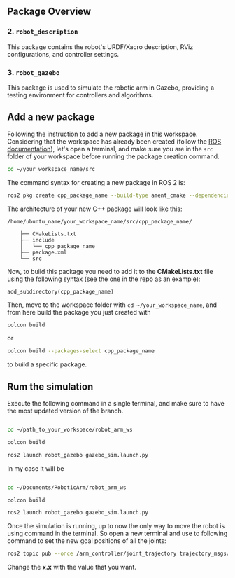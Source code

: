## Package Overview

### 2. **`robot_description`**
This package contains the robot's URDF/Xacro description, RViz configurations, and controller settings. 

### 3. **`robot_gazebo`**
This package is used to simulate the robotic arm in Gazebo, providing a testing environment for controllers and algorithms.

## Add a new package
Following the instruction to add a new package in this workspace. Considering that the workspace has already been created (follow the [ROS documentation](https://docs.ros.org/en/jazzy/Tutorials/Beginner-Client-Libraries/Creating-A-Workspace/Creating-A-Workspace.html)), let's open a terminal, and make sure you are in the `src` folder of your workspace before running the package creation command.
```bash
cd ~/your_workspace_name/src
```
The command syntax for creating a new package in ROS 2 is:
```bash
ros2 pkg create cpp_package_name --build-type ament_cmake --dependencies rclcpp
```
The architecture of your new C++ package will look like this:
```		
/home/ubuntu_name/your_workspace_name/src/cpp_package_name/

    ├── CMakeLists.txt  
    ├── include  
    │   └── cpp_package_name  
    ├── package.xml  
    └── src
```
Now, to build this package you need to add it to the **CMakeLists.txt** file using the following syntax (see the one in the repo as an example):
```
add_subdirectory(cpp_package_name)
```
Then, move to the workspace folder with `cd ~/your_workspace_name`, and from here build the package you just created with
```bash
colcon build
```
or 

```bash
colcon build --packages-select cpp_package_name
```
to build a specific package.


## Rum the simulation

Execute the following command in a single terminal, and make sure to have the most updated version of the branch.
```bash

cd ~/path_to_your_workspace/robot_arm_ws

colcon build

ros2 launch robot_gazebo gazebo_sim.launch.py

```
In my case it will be 
```bash

cd ~/Documents/RoboticArm/robot_arm_ws

colcon build

ros2 launch robot_gazebo gazebo_sim.launch.py

```

Once the simulation is running, up to now the only way to move the robot is using command in the terminal. So open a new terminal and use to following command to set the new goal positions of all the joints:
```bash
ros2 topic pub --once /arm_controller/joint_trajectory trajectory_msgs/msg/JointTrajectory "{joint_names: ['joint1', 'joint2', 'joint3'], points: [{positions: [x.x, x.x, x.x], time_from_start: {sec: 3.0}}]}"
```
Change the **x.x** with the value that you want.